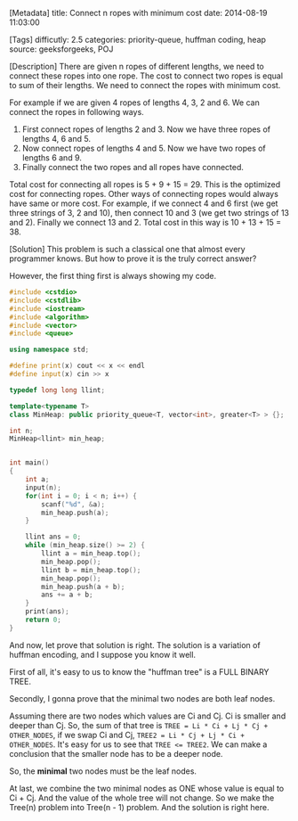 [Metadata]
title: Connect n ropes with minimum cost
date: 2014-08-19 11:03:00

[Tags]
difficutly: 2.5
categories: priority-queue, huffman coding, heap
source: geeksforgeeks, POJ

[Description]
There are given n ropes of different lengths, we need to connect these ropes into one rope. The cost to connect two ropes is equal to sum of their lengths. We need to connect the ropes with minimum cost.

For example if we are given 4 ropes of lengths 4, 3, 2 and 6. We can connect the ropes in following ways.
1) First connect ropes of lengths 2 and 3. Now we have three ropes of lengths 4, 6 and 5.
2) Now connect ropes of lengths 4 and 5. Now we have two ropes of lengths 6 and 9.
3) Finally connect the two ropes and all ropes have connected.

Total cost for connecting all ropes is 5 + 9 + 15 = 29. This is the optimized cost for connecting ropes. Other ways of connecting ropes would always have same or more cost. For example, if we connect 4 and 6 first (we get three strings of 3, 2 and 10), then connect 10 and 3 (we get two strings of 13 and 2). Finally we connect 13 and 2. Total cost in this way is 10 + 13 + 15 = 38.

[Solution]
This problem is such a classical one that almost every programmer knows. But how to prove it is the truly correct answer?

However, the first thing first is always showing my code.

```cpp
#include <cstdio>
#include <cstdlib>
#include <iostream>
#include <algorithm>
#include <vector>
#include <queue>

using namespace std;

#define print(x) cout << x << endl
#define input(x) cin >> x

typedef long long llint;

template<typename T>
class MinHeap: public priority_queue<T, vector<int>, greater<T> > {};

int n;
MinHeap<llint> min_heap;


int main()
{
	int a;
	input(n);
	for(int i = 0; i < n; i++) {
		scanf("%d", &a);
		min_heap.push(a);
	}

	llint ans = 0;
	while (min_heap.size() >= 2) {
		llint a = min_heap.top();
		min_heap.pop();
		llint b = min_heap.top();
		min_heap.pop();
		min_heap.push(a + b);
		ans += a + b;
	}
	print(ans);
	return 0;
}
```

And now, let prove that solution is right. The solution is a variation of huffman encoding, and I suppose you know it well.

First of all, it's easy to us to know the "huffman tree" is a FULL BINARY TREE.

Secondly, I gonna prove that the minimal two nodes are both leaf nodes. 

Assuming there are two nodes which values are Ci and Cj. Ci is smaller and deeper than Cj. So, the sum of that tree is ``TREE = Li * Ci + Lj * Cj + OTHER_NODES``, if we swap Ci and Cj, ``TREE2 = Li * Cj + Lj * Ci + OTHER_NODES``. It's easy for us to see that ``TREE <= TREE2``. We can make a conclusion that the smaller node has to be a deeper node.

So, the **minimal** two nodes must be the leaf nodes.

At last, we combine the two minimal nodes as ONE whose value is equal to Ci + Cj. And the value of the whole tree will not change. So we make the Tree(n) problem into Tree(n - 1) problem. And the solution is right here.

